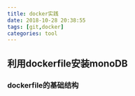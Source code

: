 ```yaml
---
title: docker实践
date: 2018-10-28 20:38:55
tags: [git,docker]
categories: tool
---
```

## 利用dockerfile安装monoDB
### dockerfile的基础结构


